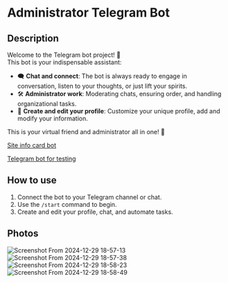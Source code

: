 # Administrator Telegram Bot

## Description

Welcome to the Telegram bot project! 🤖  
This bot is your indispensable assistant:

- 🗨️ **Chat and connect**: The bot is always ready to engage in conversation, listen to your thoughts, or just lift your spirits.
- 🛠️ **Administrator work**: Moderating chats, ensuring order, and handling organizational tasks.
- 📝 **Create and edit your profile**: Customize your unique profile, add and modify your information.

This is your virtual friend and administrator all in one! 🌟

<a href="https://herochkanya.github.io/BotInfoSite/" target="_blank">Site info card bot</a>

<a href="https://t.me/heros_son_bot" target="_blank">Telegram bot for testing</a>

## How to use

1. Connect the bot to your Telegram channel or chat.
2. Use the `/start` command to begin.
3. Create and edit your profile, chat, and automate tasks.

## Photos

![Screenshot From 2024-12-29 18-57-13](https://github.com/user-attachments/assets/d35ec7b9-b951-416d-abc4-2145f14fb1f9)![Screenshot From 2024-12-29 18-57-38](https://github.com/user-attachments/assets/28999ffc-54b3-459e-bca4-192fbffbf1bb)
![Screenshot From 2024-12-29 18-58-23](https://github.com/user-attachments/assets/041770f5-bd46-4938-87df-e9b00966f9b4)
![Screenshot From 2024-12-29 18-58-49](https://github.com/user-attachments/assets/445792f3-0a1d-49ba-8160-20ea22947a66)

